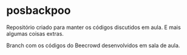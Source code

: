 # posbackpoo
Repositório criado para manter os códigos discutidos em aula. E mais algumas coisas extras.

Branch com os códigos do Beecrowd desenvolvidos em sala de aula.
